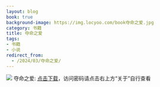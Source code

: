 ```yaml
---
layout: blog
book: true
background-image: https://img.locyoo.com/book夺命之爱.jpg
category: 书籍
title: 夺命之爱
tags:
- 书籍
- 小说
redirect_from:
  - /2024/03/夺命之爱/
---
```

![](https://img.locyoo.com/book夺命之爱.jpg)
夺命之爱: <a name = "ref1" href="https://089m.com/f/50983618-1269964520-b028d1?p=3619">点击下载</a>，访问密码请点击右上方“关于”自行查看